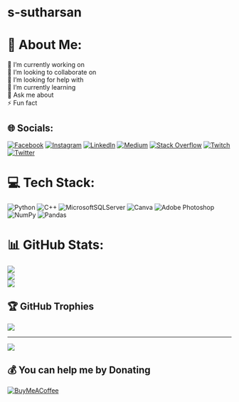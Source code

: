 # s-sutharsan
# 💫 About Me:
🔭 I’m currently working on<br>👯 I’m looking to collaborate on<br>🤝 I’m looking for help with<br>🌱 I’m currently learning<br>💬 Ask me about<br>⚡ Fun fact


## 🌐 Socials:
[![Facebook](https://img.shields.io/badge/Facebook-%231877F2.svg?logo=Facebook&logoColor=white)](https://facebook.com/s.sutharsan.20) [![Instagram](https://img.shields.io/badge/Instagram-%23E4405F.svg?logo=Instagram&logoColor=white)](https://instagram.com/s.sutharsan.20) [![LinkedIn](https://img.shields.io/badge/LinkedIn-%230077B5.svg?logo=linkedin&logoColor=white)](https://linkedin.com/in/https://www.linkedin.com/in/sutharsan-s-478362240/) [![Medium](https://img.shields.io/badge/Medium-12100E?logo=medium&logoColor=white)](https://medium.com/@s.sutharsan.20) [![Stack Overflow](https://img.shields.io/badge/-Stackoverflow-FE7A16?logo=stack-overflow&logoColor=white)](https://stackoverflow.com/users/s-sutharsan-20) [![Twitch](https://img.shields.io/badge/Twitch-%239146FF.svg?logo=Twitch&logoColor=white)](https://twitch.tv/s_sutharsan_20) [![Twitter](https://img.shields.io/badge/Twitter-%231DA1F2.svg?logo=Twitter&logoColor=white)](https://twitter.com/s_sutharsan_20) 

# 💻 Tech Stack:
![Python](https://img.shields.io/badge/python-3670A0?style=plastic&logo=python&logoColor=ffdd54) ![C++](https://img.shields.io/badge/c++-%2300599C.svg?style=plastic&logo=c%2B%2B&logoColor=white) ![MicrosoftSQLServer](https://img.shields.io/badge/Microsoft%20SQL%20Sever-CC2927?style=plastic&logo=microsoft%20sql%20server&logoColor=white) ![Canva](https://img.shields.io/badge/Canva-%2300C4CC.svg?style=plastic&logo=Canva&logoColor=white) ![Adobe Photoshop](https://img.shields.io/badge/adobephotoshop-%2331A8FF.svg?style=plastic&logo=adobephotoshop&logoColor=white) ![NumPy](https://img.shields.io/badge/numpy-%23013243.svg?style=plastic&logo=numpy&logoColor=white) ![Pandas](https://img.shields.io/badge/pandas-%23150458.svg?style=plastic&logo=pandas&logoColor=white)
# 📊 GitHub Stats:
![](https://github-readme-stats.vercel.app/api?username=s-sutharsan-20&theme=tokyonight&hide_border=false&include_all_commits=true&count_private=true)<br/>
![](https://github-readme-streak-stats.herokuapp.com/?user=s-sutharsan-20&theme=tokyonight&hide_border=false)<br/>
![](https://github-readme-stats.vercel.app/api/top-langs/?username=s-sutharsan-20&theme=tokyonight&hide_border=false&include_all_commits=true&count_private=true&layout=compact)

## 🏆 GitHub Trophies
![](https://github-profile-trophy.vercel.app/?username=s-sutharsan-20&theme=onedark&no-frame=false&no-bg=false&margin-w=4)

---
[![](https://visitcount.itsvg.in/api?id=s-sutharsan-20&icon=0&color=0)](https://visitcount.itsvg.in)

  ## 💰 You can help me by Donating
  [![BuyMeACoffee](https://img.shields.io/badge/Buy%20Me%20a%20Coffee-ffdd00?style=for-the-badge&logo=buy-me-a-coffee&logoColor=black)](https://buymeacoffee.com/https://www.buymeacoffee.com/s.sutharsan.20) 

  <!-- Proudly created with GPRM ( https://gprm.itsvg.in ) -->
  
